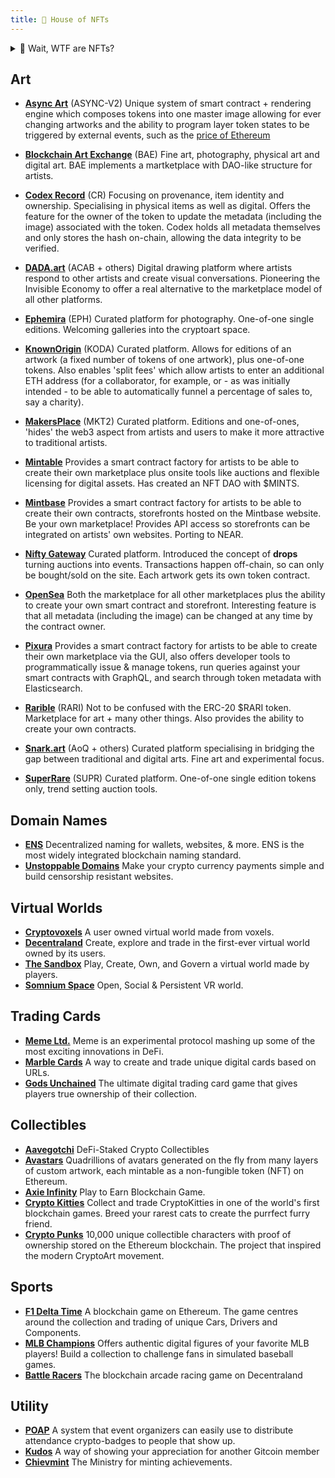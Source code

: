 ```yaml
---
title: 🎨 House of NFTs
---
```



<details>
<summary>🤔 Wait, WTF are NFTs?</summary>
<br />


NFT stands for [Non-Fungible Token](https://opensea.io/blog/guides/non-fungible-tokens/).  Which simply (assuming you have read [House of Ethereum](https://wiki.metagame.wtf/docs/great-houses/house-of-ethereum) ) means that, unlike Fungible (ERC-20) tokens, each one is unique and not equivalent and interchangable.  These are encoded in the standards [ERC-721](http://erc721.org/) and [ERC-1155](https://blog.enjin.io/erc-1155-token-standard-ethereum/) and some others, like composables: [ERC-998](https://github.com/ethereum/eips/issues/998).


This blockchain innovation started first with [CryptoPunks](https://www.larvalabs.com/cryptopunks) before there was a standard in place. CryptoKitties was the first project, launched in 2017, to embed the Non-Fungible standard and take the idea mainstream.

Several characteristics of NFTs make them game changers: 
- They allow for true ownership of digital-only goods in a transparent and indisputable way, thanks to the data being recorded on a public blockchain.
- Their liquidity and tradeability have spawned a whole industry of games, marketplaces, auction houses, and virtual worlds.
- They create provable scarcity of digital items.
- They can be programmed.

That last part is incredibly powerful.  We now have tokens presenting rare digital items that can be controlled by smart contracts to, for example, react to the price of Ethereum by changing features of an artwork.   

So far, this wonderful innovation has mostly been used to maximise profit.  But just imagine the other possibilities that this could lead to as a more efficient way of embedding information, using the more efficient information network of blockchain.

### To recap:

- Each NFT token is unique and not interchangable.
- This allows for true ownership of unique digital assets, like art.
- NFTs follow several standards on the Ethereum blockchain, such as ERC-721 and ERC-1155.
- As well as art and collectibles, NFTs have been used for ticketing, awards & gifts, "proof of attendance" (POAP) badges and much, much more.
- Many other use cases for NFTs are being developed all the time. Basically, anywhere possession of a unqiue token can allow the owner certain rights or privileges.

When it comes to NFTs, you are only limited by your imagination!

</details>


## Art

- **[Async Art](https://async.art/)**  (ASYNC-V2)  Unique system of smart contract + rendering engine which composes tokens into one master image allowing for ever changing artworks and the ability to program layer token states to be triggered by external events, such as the [price of Ethereum](https://async.art/art/master/0xb6dae651468e9593e4581705a09c10a76ac1e0c8-212)

- **[Blockchain Art Exchange](https://mybae.io/)**  (BAE) Fine art, photography, physical art and digital art.  BAE implements a martketplace with DAO-like structure for artists.

- **[Codex Record](https://codexprotocol.com/)**  (CR) Focusing on provenance, item identity and ownership. Specialising in physical items as well as digital. Offers the feature for the owner of the token to update the metadata (including the image) associated with the token. Codex holds all metadata themselves and only stores the hash on-chain, allowing the data integrity to be verified.

- **[DADA.art](https://dada.art/)** (ACAB + others) Digital drawing platform where artists respond to other artists and create visual conversations.  Pioneering the Invisible Economy to offer a real alternative to the marketplace model of all other platforms.

- **[Ephemira](https://www.ephimera.com/)**  (EPH) Curated platform for photography. One-of-one single editions. Welcoming galleries into the cryptoart space.

- **[KnownOrigin](https://knownorigin.io/)**  (KODA) Curated platform. Allows for  editions  of an artwork (a fixed number of tokens of one artwork), plus one-of-one tokens. Also enables 'split fees' which allow artists to enter an additional ETH address (for a collaborator, for example, or - as was initially intended - to be able to automatically funnel a percentage of sales to, say a charity). 

- **[MakersPlace](https://makersplace.com/)**  (MKT2) Curated platform. Editions  and one-of-ones, 'hides' the web3 aspect from artists and users to make it more attractive to traditional artists.
 
- **[Mintable](https://mintable.app/)** Provides a smart contract factory for artists to be able to create their own marketplace plus onsite tools like auctions and flexible licensing for digital assets. Has created an NFT DAO with $MINTS. 

- **[Mintbase](https://mintbase.io/)** Provides a smart contract factory for artists to be able to create their own contracts, storefronts hosted on the Mintbase website. Be your own marketplace! Provides API access so storefronts can be integrated on artists' own websites. Porting to NEAR.

- **[Nifty Gateway](https://niftygateway.com/)** Curated platform. Introduced the concept of **drops** turning auctions into events.  Transactions happen off-chain, so can only be bought/sold on the site.  Each artwork gets its own token contract.

- **[OpenSea](https://opensea.io/)** Both the marketplace for all other marketplaces plus the ability to create your own smart contract and storefront. Interesting feature is that all metadata (including the image) can be changed at any time by the contract owner.

- **[Pixura](https://pixura.io/)** Provides a smart contract factory for artists to be able to create their own marketplace via the GUI, also offers developer tools to programmatically issue & manage tokens, run queries against your smart contracts with GraphQL, and search through token metadata with Elasticsearch.

- **[Rarible](https://app.rarible.com/)**  (RARI) Not to be confused with the ERC-20 $RARI token.  Marketplace for art + many other things.  Also provides the ability to create your own contracts. 

- **[Snark.art](https://snark.art/)** (AoQ + others) Curated platform specialising in bridging the gap between traditional and digital arts. Fine art and experimental focus.

- **[SuperRare](https://superrare.co/)** (SUPR) Curated platform. One-of-one single edition  tokens only, trend setting auction tools.


## Domain Names

- **[ENS](https://ens.domains/)** Decentralized naming for wallets, websites, & more. ENS is the most widely integrated blockchain naming standard.
- **[Unstoppable Domains](https://unstoppabledomains.com/)** Make your crypto currency payments simple and build censorship resistant websites.


## Virtual Worlds
 
- **[Cryptovoxels](https://www.cryptovoxels.com/)** A user owned virtual world made from voxels.
- **[Decentraland](https://decentraland.org/)** Create, explore and trade in the first-ever virtual world owned by its users.
- **[The Sandbox](https://www.sandbox.game/en/)** Play, Create, Own, and Govern a virtual world made by players. 
- **[Somnium Space](https://somniumspace.com/)** Open, Social & Persistent VR world.


## Trading Cards

- **[Meme Ltd.](https://dontbuymeme.com/)** Meme is an experimental protocol mashing up some of the most exciting innovations in DeFi.
- **[Marble Cards](https://marble.cards/)** A way to create and trade unique digital cards based on URLs. 
- **[Gods Unchained](https://godsunchained.com/)** The ultimate digital trading card game that gives players true ownership of their collection. 


## Collectibles

- **[Aavegotchi](https://www.aavegotchi.com/)** DeFi-Staked Crypto Collectibles
- **[Avastars](https://avastars.io/)** Quadrillions of avatars generated on the fly from many layers of custom artwork, each mintable as a non-fungible token (NFT) on Ethereum.
- **[Axie Infinity](https://axieinfinity.com/)** Play to Earn Blockchain Game.
- **[Crypto Kitties](https://www.cryptokitties.co/)** Collect and trade CryptoKitties in one of the world's first blockchain games. Breed your rarest cats to create the purrfect furry friend. 
- **[Crypto Punks](https://www.larvalabs.com/cryptopunks)** 10,000 unique collectible characters with proof of ownership stored on the Ethereum blockchain. The project that inspired the modern CryptoArt movement. 


## Sports

- **[F1 Delta Time](https://www.f1deltatime.com/)** A blockchain game on Ethereum. The game centres around the collection and trading of unique Cars, Drivers and Components.
- **[MLB Champions](https://www.mlbcryptobaseball.com/)** Offers authentic digital figures of your favorite MLB players! Build a collection to challenge fans in simulated baseball games.
- **[Battle Racers](https://battleracers.io/)** The blockchain arcade racing game on Decentraland


## Utility

- **[POAP](https://www.poap.xyz/)** A system that event organizers can easily use to distribute attendance crypto-badges to people that show up.
- **[Kudos](https://gitcoin.co/kudos)** A way of showing your appreciation for another Gitcoin member
- **[Chievmint](https://chiev.net/)** The Ministry for minting achievements.
